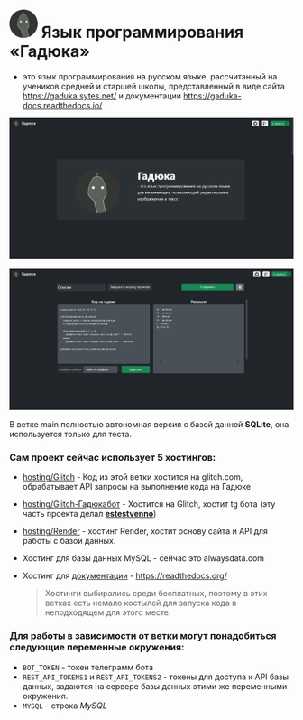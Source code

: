 # [<img src="https://github.com/KalashnikovProjects/Gaduka/raw/main/flask_site_host/static/img/gaduka-icon.png" width="50"/>](flask_site_host/static/img/gaduka-icon.png) Язык программирования «Гадюка»

 - это язык программирования на русском языке, рассчитанный на учеников средней и старшей школы, представленный в виде сайта https://gaduka.sytes.net/ и документации https://gaduka-docs.readthedocs.io/

[<img src="https://github.com/KalashnikovProjects/Gaduka/raw/main/gaduka-main.png" width="600"/>](flask_site_host/static/img/gaduka-main.png) 

[<img src="https://github.com/KalashnikovProjects/Gaduka/raw/main/gaduka-code.png" width="600"/>](flask_site_host/static/img/gaduka-code.png) 

В ветке main полностью автономная версия с базой данной **SQLite**, она используется только для теста.

### Сам проект сейчас использует 5 хостингов:

* [hosting/Glitch](https://github.com/KalashnikovProjects/WebProject/tree/hosting/Glitch) - Код из этой ветки хостится на glitch.com, обрабатывает API запросы на выполнение кода на Гадюке

* [hosting/Glitch-Гадюкабот](https://github.com/KalashnikovProjects/WebProject/tree/hosting/Glitch-%D0%93%D0%B0%D0%B4%D1%8E%D0%BA%D0%B0%D0%B1%D0%BE%D1%82) -  Хостится на Glitch, хостит tg бота (эту часть проекта делал [**estestvenno**](https://github.com/estestvenno))

* [hosting/Render](https://github.com/KalashnikovProjects/WebProject/tree/hosting/Render) - хостинг Render, хостит основу сайта и API для работы с базой данных.

* Хостинг для базы данных MySQL - сейчас это alwaysdata.com

* Хостинг для [документации](https://gaduka-docs.readthedocs.io/) - https://readthedocs.org/

  >  Хостинги выбирались среди бесплатных, поэтому в этих ветках есть немало костылей для запуска кода в неподходящем для этого месте.

### Для работы в зависимости от ветки могут понадобиться следующие переменные окружения:
* `BOT_TOKEN` - токен телеграмм бота
* `REST_API_TOKENS1` и `REST_API_TOKENS2` - токены для доступа к API базы данных, задаются на сервере базы данных этими же переменными окружения.
* `MYSQL` - строка *MySQL*
